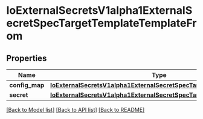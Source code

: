 # IoExternalSecretsV1alpha1ExternalSecretSpecTargetTemplateTemplateFrom

## Properties
Name | Type | Description | Notes
------------ | ------------- | ------------- | -------------
**config_map** | [**IoExternalSecretsV1alpha1ExternalSecretSpecTargetTemplateConfigMap**](IoExternalSecretsV1alpha1ExternalSecretSpecTargetTemplateConfigMap.md) |  | [optional] 
**secret** | [**IoExternalSecretsV1alpha1ExternalSecretSpecTargetTemplateConfigMap**](IoExternalSecretsV1alpha1ExternalSecretSpecTargetTemplateConfigMap.md) |  | [optional] 

[[Back to Model list]](../README.md#documentation-for-models) [[Back to API list]](../README.md#documentation-for-api-endpoints) [[Back to README]](../README.md)


